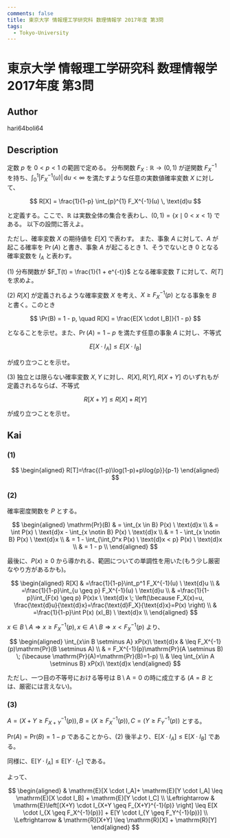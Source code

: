 ```yaml
---
comments: false
title: 東京大学 情報理工学研究科 数理情報学 2017年度 第3問
tags:
  - Tokyo-University
---
```

# 東京大学 情報理工学研究科 数理情報学 2017年度 第3問

## **Author**
hari64boli64

## **Description**
定数 $p$ を $0 < p < 1$ の範囲で定める。
分布関数 $F_X : \mathbb{R} \rightarrow (0, 1)$ が逆関数 $F_X^{-1}$ を持ち、$\int_{0}^{1} |F_X^{-1}(u)| \, \text{d}u < \infty$ を満たすような任意の実数値確率変数 $X$ に対して、

$$
R[X] = \frac{1}{1-p} \int_{p}^{1} F_X^{-1}(u) \, \text{d}u
$$

と定義する。ここで、$\mathbb{R}$ は実数全体の集合を表わし、$(0, 1) = \{x \mid 0 < x < 1\}$ である。
以下の設問に答えよ。

ただし、確率変数 $X$ の期待値を $E[X]$ で表わす。
また、事象 $A$ に対して、$A$ が起こる確率を $\Pr(A)$ と書き、事象 $A$ が起こるとき $1$、そうでないとき $0$ となる確率変数を $I_A$ と表わす。

(1) 分布関数が $F_T(t) = \frac{1}{1 + e^{-t}}$ となる確率変数 $T$ に対して、$R[T]$ を求めよ。

(2) $R[X]$ が定義されるような確率変数 $X$ を考え、$X \geq F_X^{-1}(p)$ となる事象を $B$ と書く。このとき

$$
\Pr(B) = 1 - p, \quad R[X] = \frac{E[X \cdot I_B]}{1 - p}
$$

となることを示せ。また、$\Pr(A) = 1 - p$ を満たす任意の事象 $A$ に対し、不等式

$$
E[X \cdot I_A] \leq E[X \cdot I_B]
$$

が成り立つことを示せ。

(3) 独立とは限らない確率変数 $X, Y$ に対し、$R[X], R[Y], R[X + Y]$ のいずれもが定義されるならば、不等式

$$
R[X + Y] \leq R[X] + R[Y]
$$

が成り立つことを示せ。


## **Kai**
### (1)

$$
\begin{aligned}
    R[T]=\frac{(1-p)\log(1-p)+p\log{p}}{p-1}
\end{aligned}
$$

### (2)
確率密度関数を $P$ とする。

$$
\begin{aligned}
    \mathrm{Pr}(B) & = \int_{x \in B} P(x) \ \text{d}x                       \\
                   & = \int P(x) \ \text{d}x - \int_{x \notin B} P(x) \ \text{d}x \\
                   & = 1 - \int_{x \notin B} P(x) \ \text{d}x                \\
                   & = 1 - \int_{\int_0^x P(x) \ \text{d}x < p} P(x) \ \text{d}x  \\
                   & = 1 - p                                            \\
\end{aligned}
$$

最後に、$P(x) \geq 0$ から導かれる、範囲についての単調性を用いた(もう少し厳密なやり方があるかも)。

$$
\begin{aligned}
    R[X] & =\frac{1}{1-p}\int_p^1 F_X^{-1}(u) \ \text{d}u                                                            \\
         & =\frac{1}{1-p}\int_{u \geq p} F_X^{-1}(u) \ \text{d}u                                                     \\
         & =\frac{1}{1-p}\int_{F(x) \geq p} P(x)x \ \text{d}x \; \left(\because F_X(x)=u, \frac{\text{d}u}{\text{d}x}=\frac{\text{d}F_X}{\text{d}x}=P(x) \right) \\
         & =\frac{1}{1-p}\int P(x) (xI_B) \ \text{d}x                                                                \\
\end{aligned}
$$

$x \in B \setminus A \Rightarrow x \geq F_X^{-1}(p), x \in A \setminus B \Rightarrow x < F_X^{-1}(p)$ より、

$$
\begin{aligned}
    \int_{x\in B \setminus A} xP(x)\ \text{d}x & \leq F_X^{-1}(p)\mathrm{Pr}(B \setminus A)                                              \\
                                      & = F_X^{-1}(p)\mathrm{Pr}(A \setminus B) \; (\because \mathrm{Pr}(A)=\mathrm{Pr}(B)=1-p) \\
                                      & \leq \int_{x\in A \setminus B} xP(x)\ \text{d}x
\end{aligned}
$$

ただし、一つ目の不等号における等号は $\mathrm{B \setminus A}=0$ の時に成立する ($A=B$ とは、厳密には言えない)。

### (3)
$A=(X+Y \geq F_{X+Y}^{-1}(p)),B=(X \geq F_X^{-1}(p)),C=(Y \geq F_Y^{-1}(p))$ とする。

$\mathrm{Pr}(A)=\mathrm{Pr}(B)=1-p$ であることから、(2) 後半より、$\mathrm{E}[X \cdot I_A] \leq \mathrm{E}[X \cdot I_B]$ である。

同様に、$\mathrm{E}[Y \cdot I_A] \leq \mathrm{E}[Y \cdot I_C]$ である。

よって、

$$
\begin{aligned}
                    & \mathrm{E}[X \cdot I_A]+ \mathrm{E}[Y \cdot I_A] \leq \mathrm{E}[X \cdot I_B] + \mathrm{E}[Y \cdot I_C]                             \\
    \Leftrightarrow & \mathrm{E}\left[(X+Y) \cdot I_{X+Y \geq F_{X+Y}^{-1}(p)} \right] \leq E[X \cdot I_{X \geq F_X^{-1}(p)}] + E[Y \cdot I_{Y \geq F_Y^{-1}(p)}] \\
    \Leftrightarrow & \mathrm{R}[X+Y] \leq \mathrm{R}[X] + \mathrm{R}[Y]
\end{aligned}
$$
